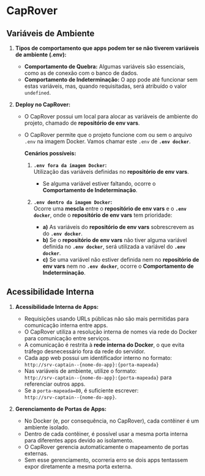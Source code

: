 # CapRover

## Variáveis de Ambiente

1. **Tipos de comportamento que apps podem ter se não tiverem variáveis de ambiente (.env):**  
   - **Comportamento de Quebra:** Algumas variáveis são essenciais, como as de conexão com o banco de dados.  
   - **Comportamento de Indeterminação:** O app pode até funcionar sem estas variáveis, mas, quando requisitadas, será atribuído o valor `undefined`.

2. **Deploy no CapRover:**  
   - O CapRover possui um local para alocar as variáveis de ambiente do projeto, chamado de **repositório de env vars**.  
   - O CapRover permite que o projeto funcione com ou sem o arquivo `.env` na imagem Docker. Vamos chamar este `.env` de **`.env docker`**.  

      **Cenários possíveis:**
      1. **`.env fora da imagem Docker`:**  
         Utilização das variáveis definidas no **repositório de env vars**.  
         - Se alguma variável estiver faltando, ocorre o **Comportamento de Indeterminação**.

      2. **`.env dentro da imagem Docker`:**  
         Ocorre uma **mescla** entre o **repositório de env vars** e o **`.env docker`**, onde o **repositório de env vars** tem prioridade:  
         - **a)** As variáveis do **repositório de env vars** sobrescrevem as do **`.env docker`**.  
         - **b)** Se o **repositório de env vars** não tiver alguma variável definida no **`.env docker`**, será utilizada a variável do **`.env docker`**.  
         - **c)** Se uma variável não estiver definida nem no **repositório de env vars** nem no **`.env docker`**, ocorre o **Comportamento de Indeterminação**.

     

## Acessibilidade Interna

1. **Acessibilidade Interna de Apps:**  
   - Requisições usando URLs públicas não são mais permitidas para comunicação interna entre apps.  
   - O CapRover utiliza a resolução interna de nomes via rede do Docker para comunicação entre serviços.  
   - A comunicação é restrita à **rede interna do Docker**, o que evita tráfego desnecessário fora da rede do servidor.  
   - Cada app web possui um identificador interno no formato:  
     `http://srv-captain--{nome-do-app}:{porta-mapeada}`  
   - Nas variáveis de ambiente, utilize o formato:  
     `http://srv-captain--{nome-do-app}:{porta-mapeada}` para referenciar outros apps.  
   - Se a `porta-mapeada=80`, é suficiente escrever:  
     `http://srv-captain--{nome-do-app}`.  

2. **Gerenciamento de Portas de Apps:**  
   - No Docker (e, por consequência, no CapRover), cada contêiner é um ambiente isolado.  
   - Dentro de cada contêiner, é possível usar a mesma porta interna para diferentes apps devido ao isolamento.  
   - O CapRover gerencia automaticamente o mapeamento de portas externas.  
   - Sem esse gerenciamento, ocorreria erro se dois apps tentassem expor diretamente a mesma porta externa.  

